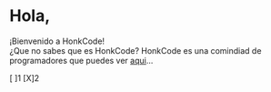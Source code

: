 <h1><b>Hola,</b></br></h1>
¡Bienvenido a HonkCode!</br>
¿Que no sabes que es HonkCode? HonkCode es una comindiad de programadores que puedes ver <a href="https://instagram.com/honkcode" target="_blank">aqui</a>...</br>

[ ]1
[X]2
